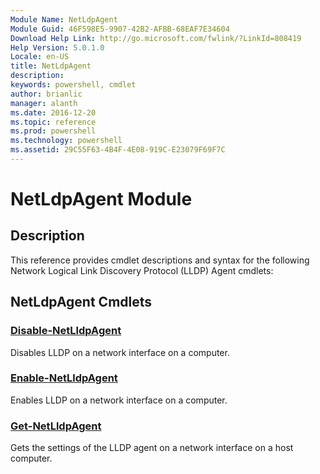 ```yaml
---
Module Name: NetLdpAgent
Module Guid: 46F598E5-9907-42B2-AFBB-68EAF7E34604
Download Help Link: http://go.microsoft.com/fwlink/?LinkId=808419
Help Version: 5.0.1.0
Locale: en-US
title: NetLdpAgent
description: 
keywords: powershell, cmdlet
author: brianlic
manager: alanth
ms.date: 2016-12-20
ms.topic: reference
ms.prod: powershell
ms.technology: powershell
ms.assetid: 29C55F63-4B4F-4E08-919C-E23079F69F7C
---
```


# NetLdpAgent Module
## Description
This reference provides cmdlet descriptions and syntax for the following Network Logical Link Discovery Protocol (LLDP) Agent cmdlets:

## NetLdpAgent Cmdlets
### [Disable-NetLldpAgent](./Disable-NetLldpAgent.md)
Disables LLDP on a network interface on a computer.

### [Enable-NetLldpAgent](./Enable-NetLldpAgent.md)
Enables LLDP on a network interface on a computer.

### [Get-NetLldpAgent](./Get-NetLldpAgent.md)
Gets the settings of the LLDP agent on a network interface on a host computer.


